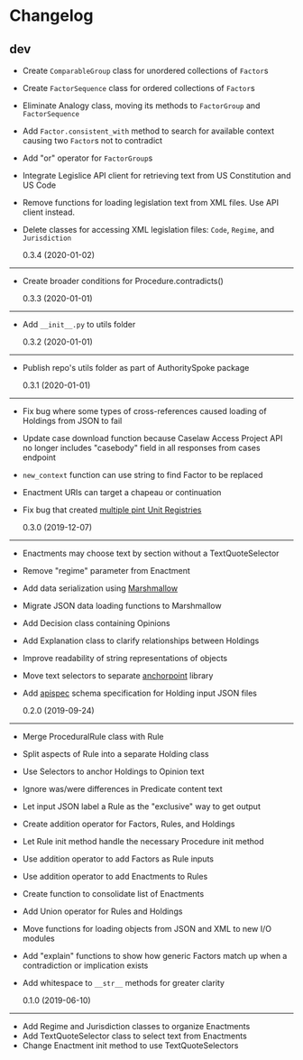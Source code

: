 # Changelog

## dev

- Create `ComparableGroup` class for unordered collections of `Factor`s
- Create `FactorSequence` class for ordered collections of `Factor`s
- Eliminate Analogy class, moving its methods to `FactorGroup` and `FactorSequence`
- Add `Factor.consistent_with` method to search for available context causing two `Factor`s not to contradict
- Add "or" operator for `FactorGroup`s
- Integrate Legislice API client for retrieving text from US Constitution and US Code
- Remove functions for loading legislation text from XML files. Use API client instead.
- Delete classes for accessing XML legislation files: `Code`, `Regime`, and `Jurisdiction`

  0.3.4 (2020-01-02)

---

- Create broader conditions for Procedure.contradicts()

  0.3.3 (2020-01-01)

---

- Add `__init__.py` to utils folder

  0.3.2 (2020-01-01)

---

- Publish repo's utils folder as part of AuthoritySpoke package

  0.3.1 (2020-01-01)

---

- Fix bug where some types of cross-references caused loading of Holdings from JSON to fail
- Update case download function because Caselaw Access Project API no longer includes "casebody" field in all responses from cases endpoint
- `new_context` function can use string to find Factor to be replaced
- Enactment URIs can target a chapeau or continuation
- Fix bug that created [multiple pint Unit Registries](https://github.com/hgrecco/pint/issues/581)

  0.3.0 (2019-12-07)

---

- Enactments may choose text by section without a TextQuoteSelector
- Remove "regime" parameter from Enactment
- Add data serialization using [Marshmallow](https://marshmallow.readthedocs.io/)
- Migrate JSON data loading functions to Marshmallow
- Add Decision class containing Opinions
- Add Explanation class to clarify relationships between Holdings
- Improve readability of string representations of objects
- Move text selectors to separate [anchorpoint](https://anchorpoint.readthedocs.io/) library
- Add [apispec](https://github.com/marshmallow-code/apispec) schema specification for Holding input JSON files

  0.2.0 (2019-09-24)

---

- Merge ProceduralRule class with Rule
- Split aspects of Rule into a separate Holding class
- Use Selectors to anchor Holdings to Opinion text
- Ignore was/were differences in Predicate content text
- Let input JSON label a Rule as the "exclusive" way to get output
- Create addition operator for Factors, Rules, and Holdings
- Let Rule init method handle the necessary Procedure init method
- Use addition operator to add Factors as Rule inputs
- Use addition operator to add Enactments to Rules
- Create function to consolidate list of Enactments
- Add Union operator for Rules and Holdings
- Move functions for loading objects from JSON and XML to new I/O modules
- Add "explain" functions to show how generic Factors match up when a contradiction or implication exists
- Add whitespace to `__str__` methods for greater clarity

  0.1.0 (2019-06-10)

---

- Add Regime and Jurisdiction classes to organize Enactments
- Add TextQuoteSelector class to select text from Enactments
- Change Enactment init method to use TextQuoteSelectors
